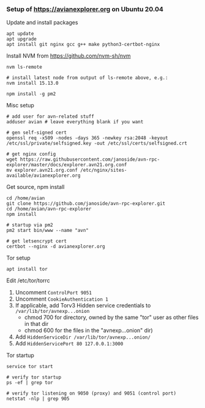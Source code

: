 ### Setup of https://avianexplorer.org on Ubuntu 20.04

Update and install packages

    apt update
    apt upgrade
    apt install git nginx gcc g++ make python3-certbot-nginx
    
Install NVM from https://github.com/nvm-sh/nvm

    nvm ls-remote
    
    # install latest node from output of ls-remote above, e.g.:
    nvm install 15.13.0 
    
    npm install -g pm2
    
Misc setup

    # add user for avn-related stuff
    adduser avian # leave everything blank if you want
    
    # gen self-signed cert
    openssl req -x509 -nodes -days 365 -newkey rsa:2048 -keyout /etc/ssl/private/selfsigned.key -out /etc/ssl/certs/selfsigned.crt
    
    # get nginx config
    wget https://raw.githubusercontent.com/janoside/avn-rpc-explorer/master/docs/explorer.avn21.org.conf
    mv explorer.avn21.org.conf /etc/nginx/sites-available/avianexplorer.org

Get source, npm install

    cd /home/avian
    git clone https://github.com/janoside/avn-rpc-explorer.git
    cd /home/avian/avn-rpc-explorer
    npm install
    
    # startup via pm2
    pm2 start bin/www --name "avn"
    
    # get letsencrypt cert
    certbot --nginx -d avianexplorer.org
    
Tor setup

    apt install tor
    
Edit /etc/tor/torrc

1. Uncomment `ControlPort 9051`
2. Uncomment `CookieAuthentication 1`
3. If applicable, add Torv3 Hidden service credentials to `/var/lib/tor/avnexp...onion`
    * chmod 700 for directory, owned by the same "tor" user as other files in that dir
    * chmod 600 for the files in the "avnexp...onion" dir)
5. Add `HiddenServiceDir /var/lib/tor/avnexp...onion/`
6. Add `HiddenServicePort 80 127.0.0.1:3000`


Tor startup

    service tor start
    
    # verify tor startup
    ps -ef | grep tor
    
    # verify tor listening on 9050 (proxy) and 9051 (control port)
    netstat -nlp | grep 905
    
